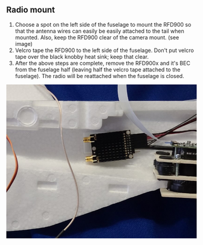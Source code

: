 ## Radio mount

1. Choose a spot on the left side of the fuselage to mount the RFD900 so that the antenna wires can easily be easily attached to the tail when mounted. Also, keep the RFD900 clear of the camera mount. (see image)
2. Velcro tape the RFD900 to the left side of the fuselage. Don't put velcro tape over the black knobby heat sink; keep that clear.
3. After the above steps are complete, remove the RFD900x and it's BEC from the fuselage half (leaving half the velcro tape attached to the fuselage). The radio will be reattached when the fuselage is closed.

![RFD900 mount with fuselage](../images/fuselage_rfd_mount.jpg)
